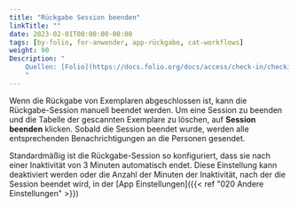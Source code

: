 ```yaml
---
title: "Rückgabe Session beenden"
linkTitle: ""
date: 2023-02-01T00:00:00-00:00
tags: [by-folio, for-anwender, app-rückgabe, cat-workflows]
weight: 90
Description: "
    Quellen: [Folio](https://docs.folio.org/docs/access/check-in/checkin/#ending-a-check-in-session) <!-- & [GBV](https://info.gebev.de/pages/viewpage.action?pageId=843317327) -->
    "
---
```


Wenn die Rückgabe von Exemplaren abgeschlossen ist, kann die Rückgabe-Session manuell beendet werden. Um eine Session zu beenden und die Tabelle der gescannten Exemplare zu löschen, auf **Session beenden** klicken. Sobald die Session beendet wurde, werden alle entsprechenden Benachrichtigungen an die Personen gesendet.

Standardmäßig ist die Rückgabe-Session so konfiguriert, dass sie nach einer Inaktivität von 3 Minuten automatisch endet. Diese Einstellung kann deaktiviert werden oder die Anzahl der Minuten der Inaktivität, nach der die Session beendet wird, in der [App Einstellungen]({{< ref "020 Andere Einstellungen" >}})
